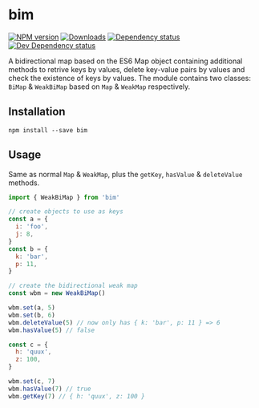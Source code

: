 # bim

[![NPM version][npm-image]][npm-url] [![Downloads][downloads-image]][npm-url] [![Dependency status][david-dm-image]][david-dm-url] [![Dev Dependency status][david-dm-dev-image]][david-dm-dev-url]

A bidirectional map based on the ES6 Map object containing additional methods to retrive keys by values, delete key-value pairs by values and check the existence of keys by values. The module contains two classes: `BiMap` & `WeakBiMap` based on `Map` & `WeakMap` respectively. 

## Installation
```
npm install --save bim
```

## Usage
Same as normal `Map` & `WeakMap`, plus the `getKey`, `hasValue` & `deleteValue` methods.
```javascript
import { WeakBiMap } from 'bim'

// create objects to use as keys
const a = {
  i: 'foo',
  j: 8,
}
const b = {
  k: 'bar',
  p: 11,
}

// create the bidirectional weak map
const wbm = new WeakBiMap()

wbm.set(a, 5)
wbm.set(b, 6)
wbm.deleteValue(5) // now only has { k: 'bar', p: 11 } => 6
wbm.hasValue(5) // false

const c = {
  h: 'quux',
  z: 100,
}

wbm.set(c, 7)
wbm.hasValue(7) // true
wbm.getKey(7) // { h: 'quux', z: 100 }
```

[npm-url]: https://npmjs.org/package/bim
[downloads-image]: http://img.shields.io/npm/dm/bim.svg
[npm-image]: http://img.shields.io/npm/v/bim.svg
[david-dm-url]:https://david-dm.org/inker/bim
[david-dm-image]:https://david-dm.org/inker/bim.svg
[david-dm-dev-url]:https://david-dm.org/inker/bim#info=devDependencies
[david-dm-dev-image]:https://david-dm.org/inker/bim/dev-status.svg